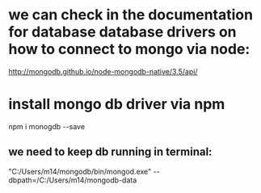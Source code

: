 # we can check in the documentation for database database drivers on how to connect to mongo via node:
http://mongodb.github.io/node-mongodb-native/3.5/api/

# install mongo db driver via npm
npm i monogdb --save

## we need to keep db running in terminal:
"C:/Users/m14/mongodb/bin/mongod.exe" --dbpath=/C:/Users/m14/mongodb-data
